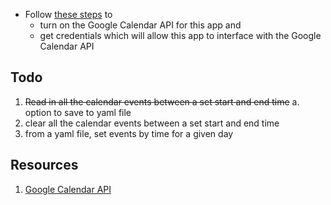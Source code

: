 * Follow [these steps](https://developers.google.com/calendar/quickstart/python) to 
  * turn on the Google Calendar API for this app and 
  * get credentials which will allow this app to interface with the Google Calendar API


## Todo
1. ~~Read in all the calendar events between a set start and end time~~
  a. option to save to yaml file
2. clear all the calendar events between a set start and end time
3. from a yaml file, set events by time for a given day


## Resources
1. [Google Calendar API](https://developers.google.com/calendar/)